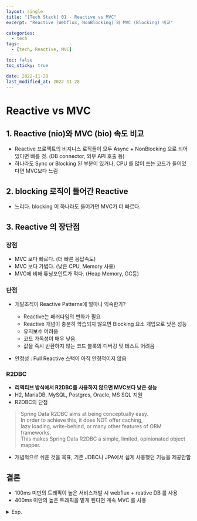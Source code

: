 ```yaml
---
layout: single
title: "[Tech Stack] 01 - Reactive vs MVC"
excerpt: "Reactive (Webflux, NonBlocking) 와 MVC (Blocking) 비교"

categories:
  - tech
tags:
  - [tech, Reactive, MVC]

toc: false
toc_sticky: true

date: 2022-11-28
last_modified_at: 2022-11-28
---
```

# Reactive vs MVC

## 1. Reactive (nio)와 MVC (bio) 속도 비교

- Reactive 프로젝트의 비지니스 로직들이 모두 Async + NonBlocking 으로 되어있다면 빠를 것. 
  (DB connector, 외부 API 호출 등)
- 하나라도 Sync or Blocking 된 부분이 있거나, CPU 를 많이 쓰는 코드가 들어있다면 MVC보다 느림

## 2. blocking 로직이 들어간 Reactive

- 느리다. blocking 이 하나라도 들어가면 MVC가 더 빠르다.

## 3. Reactive 의 장단점

### 장점

- MVC 보다 빠르다. (더 빠른 응답속도)
- MVC 보다 가볍다. (낮은 CPU, Memory 사용)
- MVC에 비해 튜닝포인트가 적다. (Heap Memory, GC등)

### 단점

- 개발조직이 Reactive Patterns에 얼마나 익숙한가? 
  - Reactive는 패러다임의 변화가 필요
  - Reactive 개념이 충분히 학습되지 않으면 Blocking 요소 개입으로 낮은 성능
  - 유지보수 어려움
  - 코드 가독성이 매우 낮음
  - 값을 즉시 반환하지 않는 코드 블록의 디버깅 및 테스트 어려움

- 안정성 : Full Reactive 스택이 아직 안정적이지 않음

### R2DBC

- **리엑티브 방식에서 R2DBC를 사용하지 않으면 MVC보다 낮은 성능**
- H2, MariaDB, MySQL, Postgres, Oracle, MS SQL 지원
- R2DBC의 단점

>  
> Spring Data R2DBC aims at being conceptually easy.  
> In order to achieve this, it does NOT offer caching,   
> lazy loading, write-behind, or many other features of ORM frameworks.  
> This makes Spring Data R2DBC a simple, limited, opinionated object mapper.  
>

- 개념적으로 쉬운 것을 목표, 기존 JDBC나 JPA에서 쉽게 사용했던 기능을 제공안함

## 결론

- 100ms 미만의 트래픽이 높은 서비스개발 시 webflux + reative DB 를 사용
- 400ms 미만의 높은 트래픽을 맡게 된다면 계속 MVC 를 사용


<details>
  <summary>Exp.</summary>  
  <pre>

### 실무

- END
  </pre>
</details>